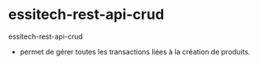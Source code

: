 # essitech-rest-api-crud

essitech-rest-api-crud
- permet de gérer toutes les transactions liées à la création de produits.
